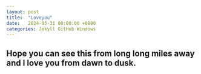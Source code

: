 ```yaml
---
layout: post
title:  "Loveyou"
date:   2024-05-31 00:00:00 +0800
categories: Jekyll GitHub Windows
---
```


## Hope you can see this from long long miles away and I love you from dawn to dusk.
